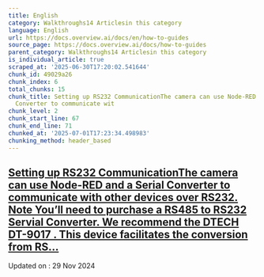 ```yaml
---
title: English
category: Walkthroughs14 Articlesin this category
language: English
url: https://docs.overview.ai/docs/en/how-to-guides
source_page: https://docs.overview.ai/docs/how-to-guides
parent_category: Walkthroughs14 Articlesin this category
is_individual_article: true
scraped_at: '2025-06-30T17:20:02.541644'
chunk_id: 49029a26
chunk_index: 6
total_chunks: 15
chunk_title: Setting up RS232 CommunicationThe camera can use Node-RED and a Serial
  Converter to communicate wit
chunk_level: 2
chunk_start_line: 67
chunk_end_line: 71
chunked_at: '2025-07-01T17:23:34.498983'
chunking_method: header_based
---
```


## [Setting up RS232 CommunicationThe camera can use Node-RED and a Serial Converter to communicate with other devices over RS232. Note You’ll need to purchase a RS485 to RS232 Servial Converter. We recommend the DTECH DT-9017 . This device facilitates the conversion from RS...](/docs/rs232)

Updated on : 29 Nov 2024
